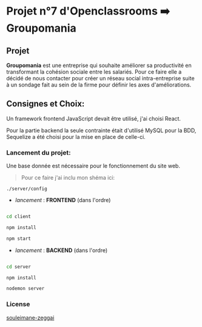 # Projet n°7 d'Openclassrooms ➡️ Groupomania

## Projet

__Groupomania__ est une entreprise qui souhaite améliorer sa productivité en transformant la cohésion sociale entre les salariés. Pour ce faire elle a décidé de nous contacter pour créer un réseau social intra-entreprise suite à un sondage fait au sein de la firme pour définir les axes d'améliorations. 

## Consignes et Choix:
Un framework frontend JavaScript devait être utilisé, j'ai choisi React.

Pour la partie backend la seule contrainte était d'utilisé MySQL pour la BDD, Sequelize a été choisi pour la mise en place de celle-ci.

### Lancement du projet: 

Une base donnée est nécessaire pour le fonctionnement du site web. 

> Pour ce faire j'ai inclu mon shéma ici: 

`./server/config`


- _lancement_ :  **FRONTEND** (dans l'ordre)
```bash

cd client

npm install

npm start

```

- _lancement_ :  **BACKEND** (dans l'ordre)
```bash

cd server

npm install

nodemon server

```

### License
[souleimane-zeggai](https://www.facebook.com/souzzy)
